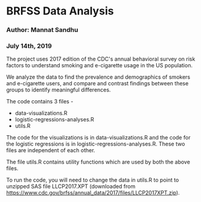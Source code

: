 # BRFSS Data Analysis
### Author: Mannat Sandhu
### July 14th, 2019

The project uses 2017 edition of the CDC's annual behavioral survey on risk factors to
understand smoking and e-cigarette usage in the US population. 

We analyze the data to find the prevalence and demographics of smokers and e-cigarette users, and compare and contrast findings between these groups to identify meaningful differences.

The code contains 3 files - 
* data-visualizations.R
* logistic-regressions-analyses.R
* utils.R

The code for the visualizations is in data-visualizations.R and the code for the logistic regressions is in logistic-regressions-analyses.R. These two files are independent of each other.

The file utils.R contains utility functions which are used by both the above files. 

To run the code, you will need to change the data in utils.R to point to unzipped SAS file LLCP2017.XPT (downloaded from https://www.cdc.gov/brfss/annual_data/2017/files/LLCP2017XPT.zip).
